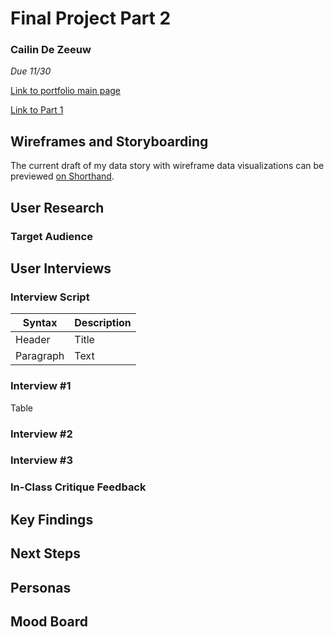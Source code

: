 # Final Project Part 2
### Cailin De Zeeuw
*Due 11/30*

[Link to portfolio main page](/README.md)

[Link to Part 1](/final_part1.md)

## Wireframes and Storyboarding
The current draft of my data story with wireframe data visualizations can be previewed [on Shorthand](https://preview.shorthand.com/hWTlxeBEd0zlYx2A).

## User Research
### Target Audience

## User Interviews

### Interview Script

| Syntax      | Description |
| ----------- | ----------- |
| Header      | Title       |
| Paragraph   | Text        |

### Interview #1
Table

### Interview #2


### Interview #3


### In-Class Critique Feedback

## Key Findings


## Next Steps


## Personas

## Mood Board



